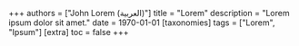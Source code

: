 +++
authors = ["John Lorem (العربية)"]
title = "Lorem"
description = "Lorem ipsum dolor sit amet."
date = 1970-01-01
[taxonomies]
tags = ["Lorem", "Ipsum"]
[extra]
toc = false
+++
